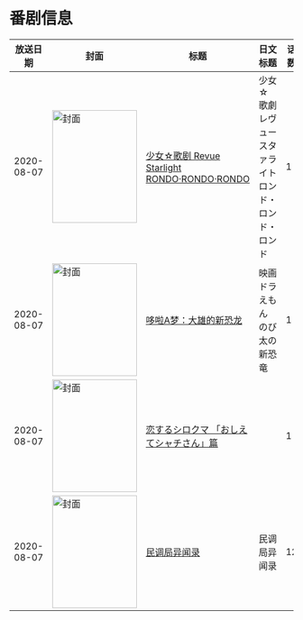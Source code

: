 # 番剧信息

|放送日期|封面|标题|日文标题|话数|评分|评分人数|
|---|---|---|---|---|---|---|
|2020-08-07|<img src="https://lain.bgm.tv/pic/cover/c/14/04/294134_H5752.jpg" alt="封面" style="width:150px;height:200px;object-fit:cover;">|[少女☆歌剧 Revue Starlight RONDO·RONDO·RONDO](https://bangumi.tv/subject/294134)|少女☆歌劇 レヴュースタァライト ロンド・ロンド・ロンド|1|7.5|1308人评分|
|2020-08-07|<img src="https://lain.bgm.tv/pic/cover/c/3e/f5/285759_z4dsD.jpg" alt="封面" style="width:150px;height:200px;object-fit:cover;">|[哆啦A梦：大雄的新恐龙](https://bangumi.tv/subject/285759)|映画ドラえもん のび太の新恐竜|1|7.4|1116人评分|
|2020-08-07|<img src="https://lain.bgm.tv/pic/cover/c/78/cd/317887_y32xG.jpg" alt="封面" style="width:150px;height:200px;object-fit:cover;">|[恋するシロクマ 「おしえてシャチさん」篇](https://bangumi.tv/subject/317887)||1|暂无评分|少于10人评分|
|2020-08-07|<img src="https://lain.bgm.tv/pic/cover/c/a6/b3/244334_TFyhB.jpg" alt="封面" style="width:150px;height:200px;object-fit:cover;">|[民调局异闻录](https://bangumi.tv/subject/244334)|民调局异闻录|12|5.6|49人评分|
